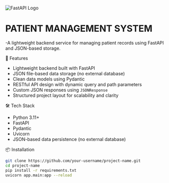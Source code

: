 ![FastAPI Logo](https://seeklogo.com/images/F/fastapi-logo-541BAA112F-seeklogo.com.png)

# PATIENT MANAGEMENT SYSTEM
-A lightweight backend service for managing patient records using FastAPI and JSON-based storage.

🚀 Features
- Lightweight backend built with FastAPI
- JSON file-based data storage (no external database)
- Clean data models using Pydantic
- RESTful API design with dynamic query and path parameters
- Custom JSON responses using `JSONResponse`
- Structured project layout for scalability and clarity

🛠️ Tech Stack
- Python 3.11+
- FastAPI
- Pydantic
- Uvicorn
- JSON-based data persistence (no external database)

📦 Installation
```bash
git clone https://github.com/your-username/project-name.git
cd project-name
pip install -r requirements.txt
uvicorn app.main:app --reload
